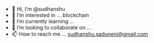 - 👋 Hi, I’m @sudhanshu
- 👀 I’m interested in ... blockchain
- 🌱 I’m currently learning ...
- 💞️ I’m looking to collaborate on ...
- 📫 How to reach me ... sudhanshu.saduneni@gmail.com

<!---
sudhanshu376/sudhanshu376 is a ✨ special ✨ repository because its `README.md` (this file) appears on your GitHub profile.
You can click the Preview link to take a look at your changes.
--->
